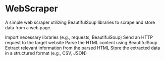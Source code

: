 # WebScraper
A simple web scraper utilizing BeautifulSoup libraries to scrape and store data from a web page.

Import necessary libraries (e.g., requests, BeautifulSoup)
Send an HTTP request to the target website
Parse the HTML content using BeautifulSoup
Extract relevant information from the parsed HTML
Store the extracted data in a structured format (e.g., CSV, JSON)
